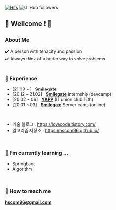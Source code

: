 [![Hits](https://hits.seeyoufarm.com/api/count/incr/badge.svg?url=https%3A%2F%2Fgithub.com%2Fhscom96%2Fhit-counter&count_bg=%2379C83D&title_bg=%23555555&icon=atom.svg&icon_color=%23E7E7E7&title=hits&edge_flat=false)](https://hits.seeyoufarm.com)
![GitHub followers](https://img.shields.io/github/followers/hscom96?label=Follow&style=social)
## 👋 Wellcome :exclamation: 👋

### About Me

:heavy_check_mark: A person with tenacity and passion </br>
:heavy_check_mark: Always think of a better way to solve problems.
</br></br>

### 🔭 Experience
- [21.03 ~ ] &nbsp; __[Smilegate](https://www.smilegate.com/ko/main/main.asp)__ 
- [20.12 ~ 21.02] &nbsp; __[Smilegate](https://www.smilegate.com/ko/main/main.asp)__ internship (devcamp)
- [20.02 ~ 06] &nbsp; __[YAPP](http://yapp.co.kr/)__ (IT union club 16th)
- [20.01 ~ 03] &nbsp; __[Smilegate](https://www.smilegate.com/ko/main/main.asp)__ Server camp (online)
</br>

- 기술 블로그 : https://lovecode.tistory.com/
- 알고리즘 저장소 : https://hscom96.github.io/
</br>

### 🌱 I’m currently learning ...
- Springboot
- Algorithm
</br>

### :e-mail: How to reach me 

 **hscom96@gmail.com**

